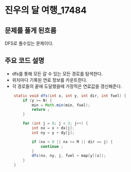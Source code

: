 # 진우의 달 여행_17484

## 문제를 풀게 된흐름
DFS로 풀수있는 문제이다.
## 주요 코드 설명
- dfs를 통해 모든 갈 수 있는 모든 경로를 탐색한다.
- 위치마다 기록된 연료 정보를 카운트한다.
- 각 경로들의 끝에 도달했을때 가장적은 연료값을 갱신해준다.

```Java
    static void dfs(int x, int y, int dir, int fuel) {
        if (y >= N) {
            min = Math.min(min, fuel);
            return ;
        }

        for (int j = 0; j < 3; j++) {
            int nx = x + dx[j];
            int ny = y + dy[j];

            if (nx < 0 || nx >= M || dir == j) {
                continue ;
            }
            dfs(nx, ny, j, fuel + map[y][x]);
        }
    }
```
